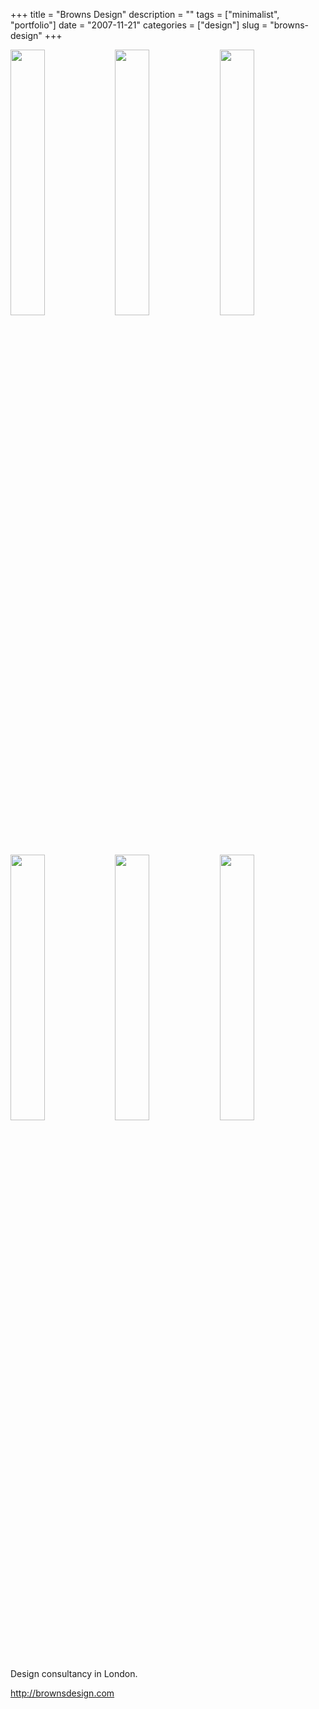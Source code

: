 +++
title = "Browns Design"
description = ""
tags = ["minimalist", "portfolio"]
date = "2007-11-21"
categories = ["design"]
slug = "browns-design"
+++


<div id="screens-thumbs" class="clearfix mt1-5">
<a href="//media.konigi.com/design/brownsdesign-1.jpg" class="group" rel="group"><img src="//media.konigi.com/design/brownsdesign-1.png" alt="" class="thumb" style="width: 33%; max-width: 33%;padding: 0 1px 1px 0" /></a><a href="//media.konigi.com/design/brownsdesign-2.jpg" class="group" rel="group"><img src="//media.konigi.com/design/brownsdesign-2.png" alt="" class="thumb" style="width: 33%; max-width: 33%;padding: 0 1px 1px 0" /></a><a href="//media.konigi.com/design/brownsdesign-3.jpg" class="group" rel="group"><img src="//media.konigi.com/design/brownsdesign-3.png" alt="" class="thumb" style="width: 33%; max-width: 33%;padding: 0 1px 1px 0" /></a><a href="//media.konigi.com/design/brownsdesign-4.jpg" class="group" rel="group"><img src="//media.konigi.com/design/brownsdesign-4.png" alt="" class="thumb" style="width: 33%; max-width: 33%;padding: 0 1px 1px 0" /></a><a href="//media.konigi.com/design/brownsdesign-5.jpg" class="group" rel="group"><img src="//media.konigi.com/design/brownsdesign-5.png" alt="" class="thumb" style="width: 33%; max-width: 33%;padding: 0 1px 1px 0" /></a><a href="//media.konigi.com/design/brownsdesign-6.jpg" class="group" rel="group"><img src="//media.konigi.com/design/brownsdesign-6.png" alt="" class="thumb" style="width: 33%; max-width: 33%;padding: 0 1px 1px 0" /></a>
</div>   
<p>Design consultancy in London.</p>
<p><a href="http://brownsdesign.com/">http://brownsdesign.com</a></p>  
